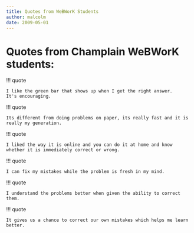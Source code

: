 ```yaml
---
title: Quotes from WeBWorK Students
author: malcolm
date: 2009-05-01
---
```


# Quotes from Champlain WeBWorK students:

!!! quote

    I like the green bar that shows up when I get the right answer.
    It's encouraging.
    
!!! quote

    Its different from doing problems on paper, its really fast and it is really my generation.
    
!!! quote

    I liked the way it is online and you can do it at home and know whether it is immediately correct or wrong.

!!! quote

    I can fix my mistakes while the problem is fresh in my mind.

!!! quote

    I understand the problems better when given the ability to correct them.
    
!!! quote

    It gives us a chance to correct our own mistakes which helps me learn better. 